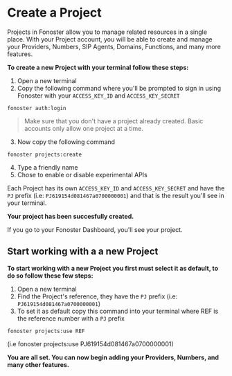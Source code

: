 # Create a Project

Projects in Fonoster allow you to manage related resources in a single place. With your Project account, you will be able to create and manage your Providers, Numbers, SIP Agents, Domains, Functions, and many more features.

**To create a new Project with your terminal follow these steps:**

1. Open a new terminal
2. Copy the following command where you'll be prompted to sign in using Fonoster with your `ACCESS_KEY_ID` and `ACCESS_KEY_SECRET`
```none
fonoster auth:login
```
> Make sure that you don't have a project already created. Basic accounts only allow one project at a time. 
3. Now copy the following command 

```none
fonoster projects:create
```
4. Type a friendly name
5. Chose to enable or disable experimental APIs

Each Project has its own `ACCESS_KEY_ID` and `ACCESS_KEY_SECRET` and have the `PJ` prefix (i.e: `PJ619154d081467a0700000001`) and that is the result you'll see in your terminal. 

**Your project has been succesfully created.** 

If you go to your Fonoster Dashboard, you'll see your project. 

## Start working with a a new Project 

**To start working with a new Project you first must select it as default, to do so follow these few steps:**

1. Open a new terminal
2. Find the Project's reference, they have the `PJ` prefix (i.e: `PJ619154d081467a0700000001`)
3. To set it as default copy this command into your terminal where REF is the reference number with a `PJ` prefix
```none
fonoster projects:use REF
```
(i.e fonoster projects:use PJ619154d081467a0700000001)

**You are all set. You can now begin adding your Providers, Numbers, and many other features.**
